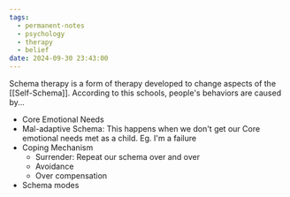 ```yaml
---
tags:
  - permanent-notes
  - psychology 
  - therapy 
  - belief 
date: 2024-09-30 23:43:00
---
```


Schema therapy is a form of therapy developed to change aspects of the [[Self-Schema]]. According to this schools, people's behaviors are caused by...

- Core Emotional Needs
- Mal-adaptive Schema: This happens when we don't get our Core emotional needs met as a child. Eg. I'm a failure
- Coping Mechanism
	- Surrender: Repeat our schema over and over
	- Avoidance
	- Over compensation
- Schema modes
